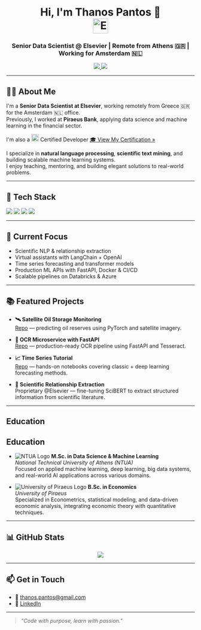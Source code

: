 <h1 align="center">
  Hi, I'm Thanos Pantos 👋  
  <br/>
  <img src="https://upload.wikimedia.org/wikipedia/en/7/70/Elsevier_logo.svg" alt="Elsevier" height="40" />
</h1>

<h3 align="center">Senior Data Scientist @ Elsevier | Remote from Athens 🇬🇷 | Working for Amsterdam 🇳🇱</h3>

<p align="center">
  <a href="https://www.linkedin.com/in/thanos-pantos-2080117b/">
    <img src="https://img.shields.io/badge/-LinkedIn-0077B5?style=for-the-badge&logo=linkedin&logoColor=white" />
  </a>
  <a href="mailto:thanos.pantos@gmail.com">
    <img src="https://img.shields.io/badge/-Email-D14836?style=for-the-badge&logo=gmail&logoColor=white" />
  </a>
</p>

---

## 👨‍💻 About Me

I'm a **Senior Data Scientist at Elsevier**, working remotely from Greece 🇬🇷 for the Amsterdam 🇳🇱 office.  
Previously, I worked at **Piraeus Bank**, applying data science and machine learning in the financial sector.

I'm also a <img src="https://skillicons.dev/icons?i=tensorflow" height="20" alt="TensorFlow" /> Certified Developer
[🎓 View My Certification »](https://www.credential.net/f14b9d58-7ae6-4d47-be33-b18393006aec#acc.V8iNQ3eg)


I specialize in **natural language processing**, **scientific text mining**, and building scalable machine learning systems.  
I enjoy teaching, mentoring, and building elegant solutions to real-world problems.

---

## 🚀 Tech Stack

<p align="left">
  <!-- Languages -->
  <img src="https://skillicons.dev/icons?i=python,r" />

  <!-- ML / Data Science Frameworks -->
  <img src="https://skillicons.dev/icons?i=tensorflow,pytorch,sklearn" />

  <!-- Dev Tools -->
  <img src="https://skillicons.dev/icons?i=fastapi,vscode,git,docker" />

  <!-- Cloud & Infra -->
  <img src="https://skillicons.dev/icons?i=aws,azure,linux,postgres,github" />
</p>


---

## 🧠 Current Focus

- Scientific NLP & relationship extraction  
- Virtual assistants with LangChain + OpenAI  
- Time series forecasting and transformer models  
- Production ML APIs with FastAPI, Docker & CI/CD  
- Scalable pipelines on Databricks & Azure

---

## 📚 Featured Projects

- **🛰 Satellite Oil Storage Monitoring**  
  [Repo](https://github.com/PantosThn/Satellite-Oil-Storage-Monitoring) — predicting oil reserves using PyTorch and satellite imagery.

- **🧠 OCR Microservice with FastAPI**  
  [Repo](https://github.com/PantosThn/ocr-microservice-fastapi) — production-ready OCR pipeline using FastAPI and Tesseract.

- **📈 Time Series Tutorial**  
  [Repo](https://github.com/PantosThn/timeseries_tutorial) — hands-on notebooks covering classic + deep learning forecasting methods.

- **🧬 Scientific Relationship Extraction**  
  Proprietary @Elsevier — fine-tuning SciBERT to extract structured information from scientific literature.

---
  
## Education

## Education

- ![NTUA Logo](![NTUA](https://upload.wikimedia.org/wikipedia/en/3/3d/NTUA_logo.png)) **M.Sc. in Data Science & Machine Learning**  
  *National Technical University of Athens (NTUA)*  
  Focused on applied machine learning, deep learning, big data systems, and real-world AI applications across various domains.

- ![University of Piraeus Logo](https://upload.wikimedia.org/wikipedia/en/6/6e/University_of_Piraeus_logo.png) **B.Sc. in Economics**  
  *University of Piraeus*  
  Specialized in Econometrics, statistical modeling, and data-driven economic analysis, integrating economic theory with quantitative techniques.



---

## 📊 GitHub Stats

<p align="center">
  <img src="https://github-readme-stats.vercel.app/api?username=PantosThn&show_icons=true&theme=default&count_private=true" />
</p>

---

## 📫 Get in Touch

- 📧 [thanos.pantos@gmail.com](mailto:thanos.pantos@gmail.com)  
- 💼 [LinkedIn](https://www.linkedin.com/in/thanos-pantos-2080117b/)

---

> *"Code with purpose, learn with passion."*
